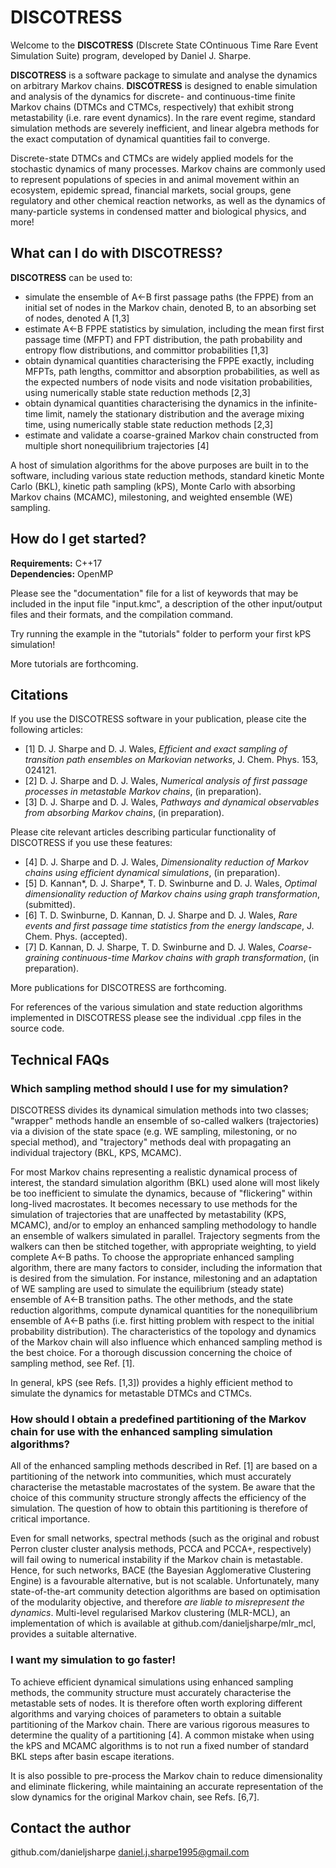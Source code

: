 # DISCOTRESS

Welcome to the **DISCOTRESS** (DIscrete State COntinuous Time Rare Event Simulation Suite) program, developed by Daniel J. Sharpe.

**DISCOTRESS** is a software package to simulate and analyse the dynamics on arbitrary Markov chains. **DISCOTRESS** is designed to enable simulation and analysis of the dynamics for discrete- and continuous-time finite Markov chains (DTMCs and CTMCs, respectively) that exhibit strong metastability (i.e. rare event dynamics). In the rare event regime, standard simulation methods are severely inefficient, and linear algebra methods for the exact computation of dynamical quantities fail to converge.

Discrete-state DTMCs and CTMCs are widely applied models for the stochastic dynamics of many processes. Markov chains are commonly used to represent populations of species in and animal movement within an ecosystem, epidemic spread, financial markets, social groups, gene regulatory and other chemical reaction networks, as well as the dynamics of many-particle systems in condensed matter and biological physics, and more!

## What can I do with DISCOTRESS?

**DISCOTRESS** can be used to:
- simulate the ensemble of A<-B first passage paths (the FPPE) from an initial set of nodes in the Markov chain, denoted B, to an absorbing set of nodes, denoted A [1,3]
- estimate A<-B FPPE statistics by simulation, including the mean first first passage time (MFPT) and FPT distribution, the path probability and entropy flow distributions, and committor probabilities [1,3]
- obtain dynamical quantities characterising the FPPE exactly, including MFPTs, path lengths, committor and absorption probabilities, as well as the expected numbers of node visits and node visitation probabilities, using numerically stable state reduction methods [2,3]
- obtain dynamical quantities characterising the dynamics in the infinite-time limit, namely the stationary distribution and the average mixing time, using numerically stable state reduction methods [2,3]
- estimate and validate a coarse-grained Markov chain constructed from multiple short nonequilibrium trajectories [4]

A host of simulation algorithms for the above purposes are built in to the software, including various state reduction methods, standard kinetic Monte Carlo (BKL), kinetic path sampling (kPS), Monte Carlo with absorbing Markov chains (MCAMC), milestoning, and weighted ensemble (WE) sampling.

## How do I get started?

**Requirements:** C++17  
**Dependencies:** OpenMP

Please see the "documentation" file for a list of keywords that may be included in the input file "input.kmc", a description of the other input/output files and their formats, and the compilation command.

Try running the example in the "tutorials" folder to perform your first kPS simulation!

More tutorials are forthcoming.

## Citations

If you use the DISCOTRESS software in your publication, please cite the following articles:
- [1] D. J. Sharpe and D. J. Wales, _Efficient and exact sampling of transition path ensembles on Markovian networks_, J. Chem. Phys. 153, 024121.
- [2] D. J. Sharpe and D. J. Wales, _Numerical analysis of first passage processes in metastable Markov chains_, (in preparation).
- [3] D. J. Sharpe and D. J. Wales, _Pathways and dynamical observables from absorbing Markov chains_, (in preparation).

Please cite relevant articles describing particular functionality of DISCOTRESS if you use these features:
- [4] D. J. Sharpe and D. J. Wales, _Dimensionality reduction of Markov chains using efficient dynamical simulations_, (in preparation).
- [5] D. Kannan\*, D. J. Sharpe\*, T. D. Swinburne and D. J. Wales, _Optimal dimensionality reduction of Markov chains using graph transformation_, (submitted).
- [6] T. D. Swinburne, D. Kannan, D. J. Sharpe and D. J. Wales, _Rare events and first passage time statistics from the energy landscape_, J. Chem. Phys. (accepted).
- [7] D. Kannan, D. J. Sharpe, T. D. Swinburne and D. J. Wales, _Coarse-graining continuous-time Markov chains with graph transformation_, (in preparation).

More publications for DISCOTRESS are forthcoming.

For references of the various simulation and state reduction algorithms implemented in DISCOTRESS please see the individual .cpp files in the source code.

## Technical FAQs

### 

### Which sampling method should I use for my simulation?

DISCOTRESS divides its dynamical simulation methods into two classes; "wrapper" methods handle an ensemble of so-called walkers (trajectories) via a division of the state space (e.g. WE sampling, milestoning, or no special method), and "trajectory" methods deal with propagating an individual trajectory (BKL, KPS, MCAMC).

For most Markov chains representing a realistic dynamical process of interest, the standard simulation algorithm (BKL) used alone will most likely be too inefficient to simulate the dynamics, because of "flickering" within long-lived macrostates. It becomes necessary to use methods for the simulation of trajectories that are unaffected by metastability (KPS, MCAMC), and/or to employ an enhanced sampling methodology to handle an ensemble of walkers simulated in parallel. Trajectory segments from the walkers can then be stitched together, with appropriate weighting, to yield complete A<-B paths. To choose the appropriate enhanced sampling algorithm, there are many factors to consider, including the information that is desired from the simulation. For instance, milestoning and an adaptation of WE sampling are used to simulate the equilibrium (steady state) ensemble of A<-B transition paths. The other methods, and the state reduction algorithms, compute dynamical quantities for the nonequilibrium ensemble of A<-B paths (i.e. first hitting problem with respect to the initial probability distribution). The characteristics of the topology and dynamics of the Markov chain will also influence which enhanced sampling method is the best choice. For a thorough discussion concerning the choice of sampling method, see Ref. [1].

In general, kPS (see Refs. [1,3]) provides a highly efficient method to simulate the dynamics for metastable DTMCs and CTMCs.

### How should I obtain a predefined partitioning of the Markov chain for use with the enhanced sampling simulation algorithms?

All of the enhanced sampling methods described in Ref. [1] are based on a partitioning of the network into communities, which must accurately characterise the metastable macrostates of the system. Be aware that the choice of this community structure strongly affects the efficiency of the simulation. The question of how to obtain this partitioning is therefore of critical importance.

Even for small networks, spectral methods (such as the original and robust Perron cluster cluster analysis methods, PCCA and PCCA+, respectively) will fail owing to numerical instability if the Markov chain is metastable. Hence, for such networks, BACE (the Bayesian Agglomerative Clustering Engine) is a favourable alternative, but is not scalable. Unfortunately, many state-of-the-art community detection algorithms are based on optimisation of the modularity objective, and therefore _are liable to misrepresent the dynamics_. Multi-level regularised Markov clustering (MLR-MCL), an implementation of which is available at github.com/danieljsharpe/mlr\_mcl, provides a suitable alternative.

### I want my simulation to go faster!

To achieve efficient dynamical simulations using enhanced sampling methods, the community structure must accurately characterise the metastable sets of nodes. It is therefore often worth exploring different algorithms and varying choices of parameters to obtain a suitable partitioning of the Markov chain. There are various rigorous measures to determine the quality of a partitioning [4]. A common mistake when using the kPS and MCAMC algorithms is to not run a fixed number of standard BKL steps after basin escape iterations.

It is also possible to pre-process the Markov chain to reduce dimensionality and eliminate flickering, while maintaining an accurate representation of the slow dynamics for the original Markov chain, see Refs. [6,7].

## Contact the author

github.com/danieljsharpe
daniel.j.sharpe1995@gmail.com
